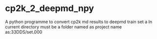 # cp2k_2_deepmd_npy
A python programme to convert cp2k md results to deepmd train set a
In current directory must be a folder named as project name as:33DDS/set.000
